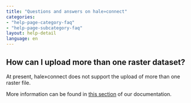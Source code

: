 ```yaml
---
title: "Questions and answers on hale»connect"
categories:
- "help-page-category-faq"
- "help-page-subcategory-faq"
layout: help-detail
language: en
---
```


<h2>How can I upload more than one raster dataset?</h2>

At present, hale»connect does not support the upload of more than one raster file. 

More information can be found in <a href="../../create-manage-datasets/create-dataset/2015-01-09-dataset-multiSource">this section</a> of our documentation.
